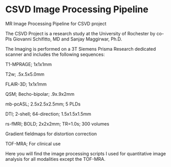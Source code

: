 # CSVD Image Processing Pipeline

MR Image Processing Pipeline for CSVD project

The CSVD Project is a research study at the University of Rochester by co-PIs Giovanni Schifitto, MD and Sanjay Maggirwar, Ph.D.

The Imaging is performed on a 3T Siemens Prisma Research dedicated scanner and includes the following sequences:
  
  T1-MPRAGE; 1x1x1mm
  
  T2w; .5x.5x5.0mm
  
  FLAIR-3D; 1x1x1mm
  
  QSM; 8echo-bipolar; .9x.9x2mm
  
  mb-pcASL; 2.5x2.5x2.5mm; 5 PLDs
  
  DTI; 2-shell; 64-direction; 1.5x1.5x1.5mm
  
  rs-fMRI; BOLD; 2x2x2mm; TR=1.0s; 300 volumes
  
  Gradient fieldmaps for distortion correction
  
  TOF-MRA; For clinical use
  
Here you will find the image processing scripts I used for quantitative image analysis for all modalities except the TOF-MRA.
